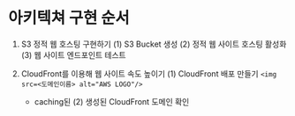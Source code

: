 # 아키텍쳐 구현 순서

1. S3 정적 웹 호스팅 구현하기
   (1) S3 Bucket 생성
   (2) 정적 웹 사이트 호스팅 활성화
   (3) 웹 사이트 엔드포인트 테스트

2. CloudFront를 이용해 웹 사이트 속도 높이기
   (1) CloudFront 배포 만들기
   `<img src=<도메인이름> alt="AWS LOGO"/>`
   - caching된
     (2) 생성된 CloudFront 도메인 확인
